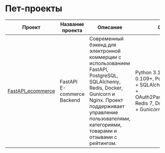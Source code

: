 # Пет-проекты

| Проект | Название проекта | Описание | Стек |
| --- | --- | --- | --- |
| [FastAPI_ecommerce](https://github.com/Rust-it/FastAPI_ecommerce) | FastAPI E-commerce Backend | Современный бэкенд для электронной коммерции с использованием FastAPI, PostgreSQL, SQLAlchemy, Redis, Docker, Gunicorn и Nginx. Проект поддерживает управление пользователями, категориями, товарами и отзывами с рейтингом. | Python 3.11+, FastAPI 0.109+, PostgreSQL 15 + SQLAlchemy 2.0, JWT + OAuth2PasswordBearer, Redis 7, Docker + Nginx + Gunicorn |
